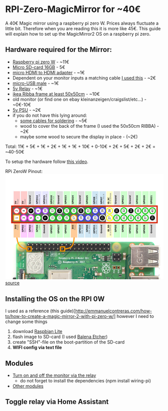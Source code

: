 # RPI-Zero-MagicMirror for ~40€
A 40€ Magic mirror using a raspberry pi zero W.
Prices always fluctuate a little bit. Therefore when you are reading this it is more like 45€.
This guide will explain how to set up the MagicMirror2 OS on a raspberry pi zero.

## Hardware required for the Mirror:

  * [Raspberry pi zero W](https://www.berrybase.de/raspberry-pi-zero-w) - ~11€
  * [Micro SD-card 16GB](https://www.ebay.de/i/273535152997?chn=ps&norover=1&mkevt=1&mkrid=707-134425-41852-0&mkcid=2&itemid=273535152997&targetid=888516359244&device=c&mktype=pla&googleloc=9068150&poi=&campaignid=1669295758&mkgroupid=90992276282&rlsatarget=pla-888516359244&abcId=1139676&merchantid=7364532&gclid=EAIaIQobChMIppr__Lfl6AIVRrDtCh1c8QtqEAQYAiABEgLwsPD_BwE) - 5€
  * [micro HDMI to HDMI adapter](https://www.aliexpress.com/item/33006250821.html?spm=a2g0s.9042311.0.0.27424c4dyB0J72) - ~1€
  * Dependent on your monitor inputs a matching cable [I used this](https://www.aliexpress.com/item/33014827860.html?spm=a2g0s.9042311.0.0.27424c4dyB0J72) - ~2€
  * [micro-USB male](https://www.aliexpress.com/item/32874847823.html?spm=a2g0s.9042311.0.0.27424c4dczswkm) - ~1€
  * [5v Relay](https://www.aliexpress.com/item/32969889587.html?spm=a2g0o.productlist.0.0.12d12f09ujISno&algo_pvid=617edfee-1041-4329-b242-70a5c9148285&algo_expid=617edfee-1041-4329-b242-70a5c9148285-1&btsid=0ab50f6215867803297066531e46cc&ws_ab_test=searchweb0_0,searchweb201602_,searchweb201603_) - ~1€
  * [ikea Ribba frame at least 50x50cm](https://www.ikea.com/de/de/cat/ribba-serie-16456/) - ~10€
  * old monitor (or find one on ebay kleinanzeigen/craigslist/etc...) - ~0€-10€
  * [5v PSU](https://www.aliexpress.com/item/33008360777.html?spm=a2g0o.productlist.0.0.6aa67977TpXVsT&algo_pvid=e99d80ef-c883-439f-b3f7-81f06a91c2a6&algo_expid=e99d80ef-c883-439f-b3f7-81f06a91c2a6-0&btsid=0ab6f81615867816964263103e5a42&ws_ab_test=searchweb0_0,searchweb201602_,searchweb201603_) - ~2€
  * if you do not have this lying around:
    * [some cables for soldering](https://www.aliexpress.com/item/4000197988123.html?spm=a2g0o.productlist.0.0.150f50f3s6cX67&algo_pvid=f45e848a-ba02-4de6-a01b-d48181557d3b&algo_expid=f45e848a-ba02-4de6-a01b-d48181557d3b-6&btsid=0ab6fb8315867817791791856e45de&ws_ab_test=searchweb0_0,searchweb201602_,searchweb201603_) - ~5€
    * wood to cover the back of the frame (I used the 50x50cm RIBBA) - ~2€
    * maybe some wood to secure the display in place - (~2€)

Total: 11€ + 5€ + 1€ + 2€ + 1€ + 1€ + 10€ + 0-10€ + 2€ + 5€ + 2€ + 2€ = ~40-50€

To setup the hardware follow [this video](www.youtube.com).

RPi ZeroW Pinout:
![RPi Zero W Pinout image not found](https://github.com/CaptainDario/RPI-Zero-MagicMirror/blob/master/rpiZW_pins.png "Logo Title Text 1")
[source](https://www.raspberrypi-spy.co.uk/2012/06/simple-guide-to-the-rpi-gpio-header-and-pins/#prettyPhoto)

## Installing the OS on the RPI 0W

I used as a reference (this guide)[http://emmanuelcontreras.com/how-to/how-to-create-a-magic-mirror-2-with-pi-zero-w/] however I need to change some things

1. download [Raspbian Lite](https://www.raspberrypi.org/downloads/raspbian/)
2. flash image to SD-card (I used [Balena Etcher](https://www.balena.io/etcher/))
2. create "SSH"-file on the boot-partition of the SD-card
3. **WIFI config via text file**


## Modules

* [Turn on and off the monitor via the relay](https://github.com/paviro/MMM-PIR-Sensor)
  * do not forget to install the dependencies (npm install wiring-pi)
* [Other modules](https://github.com/MichMich/MagicMirror/wiki/3rd-Party-Modules)



## Toggle relay via Home Assistant

